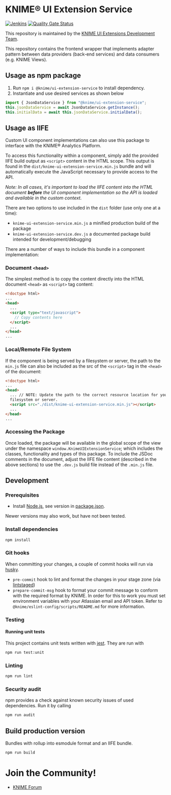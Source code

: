 # KNIME® UI Extension Service

[![Jenkins](https://jenkins.knime.com/buildStatus/icon?job=knime-ui-extension-service%2Fmaster)](https://jenkins.knime.com/job/knime-ui-extension-service/job/master/)
[![Quality Gate Status](https://sonarcloud.io/api/project_badges/measure?project=KNIME_knime-ui-extension-service&metric=alert_status&token=886baf171d8f9be40b915343f94c7fcfacbd6196)](https://sonarcloud.io/summary/new_code?id=KNIME_knime-ui-extension-service)

This repository is maintained by the [KNIME UI Extensions Development Team](mailto:team-ui-extensions@knime.com).

This repository contains the frontend wrapper that implements adapter pattern between data providers (back-end services) and
data consumers (e.g. KNIME Views).

## Usage as npm package

1. Run `npm i @knime/ui-extension-service` to install dependency.
2. Instantiate and use desired services as shown below

```javascript
import { JsonDataService } from "@knime/ui-extension-service";
this.jsonDataService = await JsonDataService.getInstance();
this.initialData = await this.jsonDataService.initialData();
```

## Usage as IIFE

Custom UI component implementations can also use this package to interface with the KNIME® Analytics Platform.

To access this functionality within a component, simply add the provided IIFE build output as `<script>` content in
the HTML scope. This output is found in the `dist/knime-ui-extension-service.min.js` bundle and will automatically
execute the JavaScript necessary to provide access to the API.

_Note: In all cases, it's important to load the IIFE
content into the HTML document **before** the UI component implementation so the API is loaded and available in the
custom context._

There are two options to use included in the `dist` folder (use only one at a time):

- `knime-ui-extension-service.min.js` a minified production build of the package
- `knime-ui-extension-service.dev.js` a documented package build intended for development/debugging

There are a number of ways to include this bundle in a component implementation:

### Document `<head>`

The simplest method is to copy the content directly into
the HTML document `<head>` as `<script>` tag content:

```html
<!doctype html>
...
<head>
  ...
  <script type="text/javascript">
    // Copy contents here
  </script>
  ...
</head>
...
```

### Local/Remote File System

If the component is being served by a filesystem or server, the path to the `min.js` file can also be included
as the src of the `<script>` tag in the `<head>` of the document:

```html
<!doctype html>
...
<head>
  ... // NOTE: Update the path to the correct resource location for your
  filesystem or server.
  <script src="./dist/knime-ui-extension-service.min.js"></script>
  ...
</head>
...
```

### Accessing the Package

Once loaded, the package will be available in the global scope of the view under the namespace
`window.KnimeUIExtensionService`; which includes the classes, functionality and types of this package. To include the
JSDoc comments in the document, adjust the IIFE file content (described in the above sections) to use the `.dev.js`
build file instead of the `.min.js` file.

## Development

### Prerequisites

- Install [Node.js][node], see version in [package.json](package.json).

Newer versions may also work, but have not been tested.

### Install dependencies

```sh
npm install
```

### Git hooks

When committing your changes, a couple of commit hooks will run via [husky].

- `pre-commit` hook to lint and format the changes in your stage zone (via [lintstaged])
- `prepare-commit-msg` hook to format your commit message to conform with the required format by KNIME. In order for this to work you must set environment variables with your Atlassian email and API token. Refer to `@knime/eslint-config/scripts/README.md` for more information.

### Testing

#### Running unit tests

This project contains unit tests written with [jest]. They are run with

```sh
npm run test:unit
```

### Linting

```sh
npm run lint
```

### Security audit

npm provides a check against known security issues of used dependencies. Run it by calling

```sh
npm run audit
```

## Build production version

Bundles with rollup into esmodule format and an IIFE bundle.

```sh
npm run build
```

# Join the Community!

- [KNIME Forum](https://forum.knime.com/)

[node]: https://nodejs.org/
[Vue]: https://vuejs.org/
[jest]: https://jestjs.io/en
[husky]: https://www.npmjs.com/package/husky
[lintstaged]: https://github.com/okonet/lint-staged
